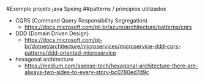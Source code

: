 #Exemplo projeto java Speing
##patterns / principios utilizados
* CQRS (Command Query Responsibility Segregation)
  * https://docs.microsoft.com/pt-br/azure/architecture/patterns/cqrs
* DDD (Domain Driven Design)
  * https://docs.microsoft.com/pt-br/dotnet/architecture/microservices/microservice-ddd-cqrs-patterns/ddd-oriented-microservice
* hexagonal architecture
  * https://medium.com/ssense-tech/hexagonal-architecture-there-are-always-two-sides-to-every-story-bc0780ed7d9c